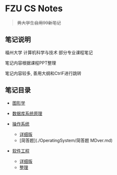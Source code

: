 # FZU CS Notes

> ~~男大学生自用99新笔记~~

## 笔记说明

福州大学 计算机科学与技术 部分专业课程笔记

笔记内容根据课程PPT整理

笔记内容较多, 善用大纲和CtrlF进行跳转



## 笔记目录

- [图形学](./Graphics/图形学.md)
- [数据库系统原理](./DatabaseSystem/数据库系统原理.md)

- [操作系统](./OperatingSystem)
  - [详细版](./OperatingSystem/操作系统.md)
  - [简答题](./OperatingSystem/简答题 MDver.md)


- [软件工程](./SoftwareEngineering)
  - [详细版](./SoftwareEngineering/软件工程.md)
  - [整理](./SoftwareEngineering/一些整理.md)

